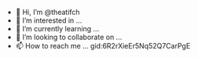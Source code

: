 - 👋 Hi, I’m @theatifch
- 👀 I’m interested in ...
- 🌱 I’m currently learning ...
- 💞️ I’m looking to collaborate on ...
- 📫 How to reach me ...
gid:6R2rXieEr5Nq52Q7CarPgE
<!---
theatifch/theatifch is a ✨ special ✨ repository because its `README.md` (this file) appears on your GitHub profile.
You can click the Preview link to take a look at your changes.
--->
